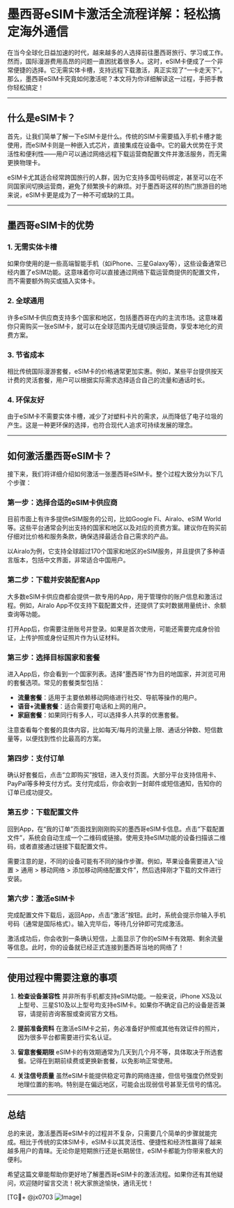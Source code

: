 # 墨西哥eSIM卡激活全流程详解：轻松搞定海外通信

在当今全球化日益加速的时代，越来越多的人选择前往墨西哥旅行、学习或工作。然而，国际漫游费用高昂的问题一直困扰着很多人。这时，eSIM卡便成了一个非常便捷的选择。它无需实体卡槽，支持远程下载激活，真正实现了“一卡走天下”。那么，墨西哥eSIM卡究竟如何激活呢？本文将为你详细解读这一过程，手把手教你轻松搞定！

---

## 什么是eSIM卡？

首先，让我们简单了解一下eSIM卡是什么。传统的SIM卡需要插入手机卡槽才能使用，而eSIM卡则是一种嵌入式芯片，直接集成在设备中。它的最大优势在于灵活性和便利性——用户可以通过网络远程下载运营商配置文件并激活服务，而无需更换物理卡。

eSIM卡尤其适合经常跨国旅行的人群，因为它支持多国号码绑定，甚至可以在不同国家间切换运营商，避免了频繁换卡的麻烦。对于墨西哥这样的热门旅游目的地来说，eSIM卡更是成为了一种不可或缺的工具。

---

## 墨西哥eSIM卡的优势

### 1. **无需实体卡槽**
如果你使用的是一些高端智能手机（如iPhone、三星Galaxy等），这些设备通常已经内置了eSIM功能。这意味着你可以直接通过网络下载运营商提供的配置文件，而不需要额外购买或插入实体卡。

### 2. **全球通用**
许多eSIM卡供应商支持多个国家和地区，包括墨西哥在内的主流市场。这意味着你只需购买一张eSIM卡，就可以在全球范围内无缝切换运营商，享受本地化的资费方案。

### 3. **节省成本**
相比传统国际漫游套餐，eSIM卡的价格通常更加实惠。例如，某些平台提供按天计费的灵活套餐，用户可以根据实际需求选择适合自己的流量和通话时长。

### 4. **环保友好**
由于eSIM卡不需要实体卡槽，减少了对塑料卡片的需求，从而降低了电子垃圾的产生。这是一种更环保的选择，也符合现代人追求可持续发展的理念。

---

## 如何激活墨西哥eSIM卡？

接下来，我们将详细介绍如何激活一张墨西哥eSIM卡。整个过程大致分为以下几个步骤：

### 第一步：选择合适的eSIM卡供应商
目前市面上有许多提供eSIM服务的公司，比如Google Fi、Airalo、eSIM World等。这些平台通常会列出支持的国家和地区以及对应的资费方案。建议你在购买前仔细对比价格和服务条款，确保选择最适合自己需求的产品。

以Airalo为例，它支持全球超过170个国家和地区的eSIM服务，并且提供了多种语言版本，包括中文界面，非常适合中国用户。

### 第二步：下载并安装配套App
大多数eSIM卡供应商都会提供一款专用的App，用于管理你的账户信息和激活过程。例如，Airalo App不仅支持下载配置文件，还提供了实时数据用量统计、余额查询等功能。

打开App后，你需要注册账号并登录。如果是首次使用，可能还需要完成身份验证，上传护照或身份证照片作为认证材料。

### 第三步：选择目标国家和套餐
进入App后，你会看到一个国家列表。选择“墨西哥”作为目的地国家，并浏览可用的套餐选项。常见的套餐类型包括：

- **流量套餐**：适用于主要依赖移动网络进行社交、导航等操作的用户。
- **语音+流量套餐**：适合需要打电话和上网的用户。
- **家庭套餐**：如果同行有多人，可以选择多人共享的优惠套餐。

注意查看每个套餐的具体内容，比如每天/每月的流量上限、通话分钟数、短信数量等，以便找到性价比最高的方案。

### 第四步：支付订单
确认好套餐后，点击“立即购买”按钮，进入支付页面。大部分平台支持信用卡、PayPal等多种支付方式。支付完成后，你会收到一封邮件或短信通知，告知你的订单已成功提交。

### 第五步：下载配置文件
回到App，在“我的订单”页面找到刚刚购买的墨西哥eSIM卡信息。点击“下载配置文件”，系统会自动生成一个二维码或链接。使用支持eSIM功能的设备扫描该二维码，或者直接通过链接下载配置文件。

需要注意的是，不同的设备可能有不同的操作步骤。例如，苹果设备需要进入“设置 > 通用 > 移动网络 > 添加移动网络配置文件”，然后选择刚才下载的文件进行安装。

### 第六步：激活eSIM卡
完成配置文件下载后，返回App，点击“激活”按钮。此时，系统会提示你输入手机号码（通常是国际格式）。输入完毕后，等待几分钟即可完成激活。

激活成功后，你会收到一条确认短信，上面显示了你的eSIM卡有效期、剩余流量等信息。此时，你的设备就已经正式连接到墨西哥当地的网络了！

---

## 使用过程中需要注意的事项

1. **检查设备兼容性**
   并非所有手机都支持eSIM功能。一般来说，iPhone XS及以上型号、三星S10及以上型号均支持eSIM卡。如果你不确定自己的设备是否兼容，请提前咨询客服或查阅官方文档。

2. **提前准备资料**
   在激活eSIM卡之前，务必准备好护照或其他有效证件的照片，因为很多平台都需要进行实名认证。

3. **留意套餐期限**
   eSIM卡的有效期通常为几天到几个月不等，具体取决于所选套餐。记得在到期前续费或更换新套餐，以免影响正常使用。

4. **关注信号质量**
   虽然eSIM卡能提供稳定可靠的网络连接，但信号强度仍然受到地理位置的影响。特别是在偏远地区，可能会出现弱信号甚至无信号的情况。

---

## 总结

总的来说，激活墨西哥eSIM卡的过程并不复杂，只需要几个简单的步骤就能完成。相比于传统的实体SIM卡，eSIM卡以其灵活性、便捷性和经济性赢得了越来越多用户的青睐。无论你是短期旅行还是长期居住，eSIM卡都能为你带来极大的便利。

希望这篇文章能帮助你更好地了解墨西哥eSIM卡的激活流程。如果你还有其他疑问，欢迎随时留言交流！祝大家旅途愉快，通讯无忧！

[TG💪+ @jx0703 ![Image](https://github.com/user-attachments/assets/dbca1d08-cadb-493c-b0ec-ad6f7a83f270)]